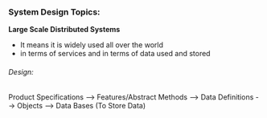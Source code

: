### System Design Topics:

**Large Scale Distributed Systems** 
- It means it is widely used all over the world
- in terms of services and in terms of data used and stored

###### Design:
Product Specifications --> Features/Abstract Methods --> Data Definitions --> Objects --> Data Bases (To Store Data)
